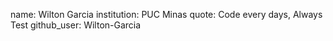 name: Wilton Garcia
institution: PUC Minas
quote: Code every days, Always Test
github_user: Wilton-Garcia